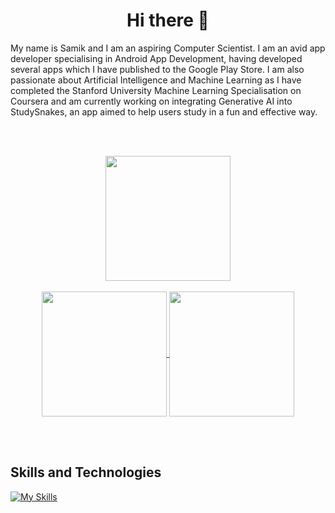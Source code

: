 <h1 align="center">Hi there 👋</h1>
My name is Samik and I am an aspiring Computer Scientist. I am an avid app developer specialising in Android App Development, having developed several apps which I have published to the Google Play Store. I am also passionate about Artificial Intelligence and Machine Learning as I have completed the Stanford University Machine Learning Specialisation on Coursera and am currently working on integrating Generative AI into StudySnakes, an app aimed to help users study in a fun and effective way. 

<br><br>

<p align="center">
  <a href="https://git.io/streak-stats">
    <img height=200 align="center" src="https://streak-stats.demolab.com/?user=samikgarg&theme=radical"/>
  </a>
  <br><br>
  <a href="https://github.com/samikgarg/github-readme-stats">
    <img height=200 align="center" src="https://github-readme-stats.vercel.app/api?username=samikgarg&show_icons=true&theme=radical" />
  </a>
  <a href="https://github.com/samikgarg/github-readme-stats">
    <img height=200 align="center" src="https://github-readme-stats.vercel.app/api/top-langs/?username=samikgarg&layout=compact&theme=radical" />
  </a>
</p>

<br><br>

<h2>Skills and Technologies</h2>

[![My Skills](https://skillicons.dev/icons?i=androidstudio,anaconda,atom,nodejs,js,nextjs,py,html,css,react,cs,idea,nextjs,opencv,github,java,sqlite,tensorflow,vscode,eclipse,tailwind,vercel,xd,cpp&perline=16)](https://github.com/samikgarg)


<!--- 🔭 I’m currently working on ...
- 🌱 I’m currently learning ...
- 👯 I’m looking to collaborate on ...
- 🤔 I’m looking for help with ...
- 💬 Ask me about ...
- 📫 How to reach me: ...
- 😄 Pronouns: ...
- ⚡ Fun fact: ...-->
